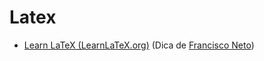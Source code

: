 # Latex

- [Learn LaTeX (LearnLaTeX.org)](https://www.learnlatex.org/pt/) (Dica de [Francisco Neto](https://github.com/fnetgit))
